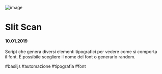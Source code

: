 ![image](https://github.com/KeremTurkyilmaz/TypeMistmatchSketch/blob/master/Slit%20Scanning/image/SlitScan.jpg)

# Slit Scan

#### 10.01.2019

Script che genera diversi elementi tipografici per vedere come si comporta il font. È possibile scegliere il nome del font o generarlo random.

\#basiljs \#automazione \#tipografia \#font
